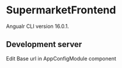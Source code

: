# SupermarketFrontend

Angualr CLI version 16.0.1.

## Development server
Edit Base url in AppConfigModule component
